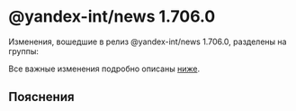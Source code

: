 # @yandex-int/news 1.706.0

<!-- ЧЕЛОВЕЧЕСКОЕ ВСТУПЛЕНИЕ -->

Изменения, вошедшие в релиз @yandex-int/news 1.706.0, разделены на группы:

Все важные изменения подробно описаны [ниже](#Пояснения).

## Пояснения


